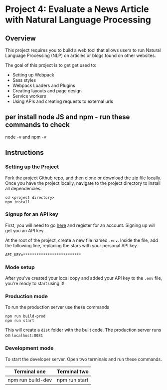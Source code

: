 # Project 4: Evaluate a News Article with Natural Language Processing 

## Overview

This project requires you to build a web tool that allows users to run Natural Language Processing (NLP) on articles or blogs found on other websites. 

The goal of this project is to get get used to:
- Setting up Webpack
- Sass styles
- Webpack Loaders and Plugins
- Creating layouts and page design
- Service workers
- Using APIs and creating requests to external urls

## per install node JS and npm - run these commands to check
node -v and npm -v

## Instructions 
### Setting up the Project 
Fork the project Github repo, and then clone or download the zip file locally. Once you have the project locally, navigate to the project directory to install all dependencies. 
```
cd <project directory>
npm install
```
### Signup for an API key 
First, you will need to go [here](https://www.meaningcloud.com/developer/) and register for an account. Signing up will get you an API key.

At the root of the project, create a new file named `.env`. Inside the file, add the following line, replacing the stars with your personal API key. 

`API_KEY=**************************`

### Mode setup

After you've created your local copy and added your API key to the `.env` file, you're ready to start using it! 

### Production mode
To run the production server use these commands
```
npm run build-prod
npm run start
```
This will create a `dist` folder with the built code. The production server runs on `localhost:8081`

### Development mode
To start the developer server. Open two terminals and run these commands. 

Terminal one | Terminal two
------------ | -------------
npm run build-dev | npm run start
